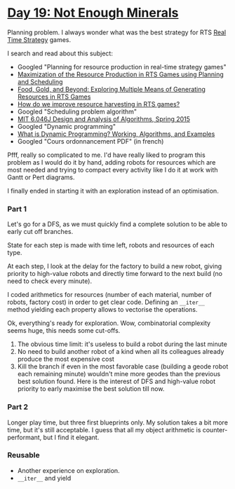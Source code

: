# [Day 19: Not Enough Minerals](https://adventofcode.com/2022/day/19)

Planning problem.
I always wonder what was the best strategy for RTS 
[Real Time Strategy](https://en.wikipedia.org/wiki/Real-time_strategy) games.

I search and read about this subject:
- Googled "Planning for resource production in real-time strategy games"
- [Maximization of the Resource Production in RTS
Games using Planning and Scheduling](http://worldcomp-proceedings.com/proc/p2015/ICA2938.pdf)
- [Food, Gold, and Beyond: Exploring Multiple Means of Generating Resources in RTS 
Games](https://waywardstrategy.com/2022/01/23/food-gold-and-beyond/)
- [How do we improve resource harvesting in RTS 
games?](https://waywardstrategy.com/2019/12/04/resource-harvesting-in-rts/)
- Googled "Scheduling problem algorithm"
- [MIT 6.046J Design and Analysis of Algorithms, Spring 
2015](https://www.youtube.com/playlist?list=PLUl4u3cNGP6317WaSNfmCvGym2ucw3oGp)
- Googled "Dynamic programming"
- [What is Dynamic Programming? Working, Algorithms, and 
Examples](https://www.spiceworks.com/tech/devops/articles/what-is-dynamic-programming/)
- Googled "Cours ordonnancement PDF" (in french)

Pfff, really so complicated to me. I'd have really liked to program this problem as I would
do it by hand, adding robots for resources which are most needed and trying to compact every activity like I do it at
work  with Gantt or Pert diagrams.

I finally ended in starting it with an exploration instead of an optimisation.

### Part 1
Let's go for a DFS, as we must quickly find a complete solution to be able to early cut off branches.

State for each step is made with time left, robots and resources of each type.

At each step, I look at the delay for the factory to build a new robot, giving priority to high-value robots and
directly time forward to the next build (no need to check every minute). 

I coded arithmetics for resources (number of each material, number of robots, factory cost) in order to get clear code.
Defining an `__iter__` method yielding each property allows to vectorise the operations.

Ok, everything's ready for exploration. Wow, combinatorial complexity seems huge, this needs some cut-offs.
1. The obvious time limit: it's useless to build a robot during the last minute 
2. No need to build another robot of a kind when all its colleagues already produce the most expensive cost 
3. Kill the branch if even in the most favorable case (building a geode robot each remaining minute) wouldn't mine more
geodes than the previous best solution found. Here is the interest of DFS and high-value robot priority to early 
maximise the best solution till now.

### Part 2
Longer play time, but three first blueprints only. 
My solution takes a bit more time, but it's still acceptable. I guess that all my object arithmetic is 
counter-performant, but I find it elegant.

### Reusable
- Another experience on exploration.
- `__iter__` and yield
